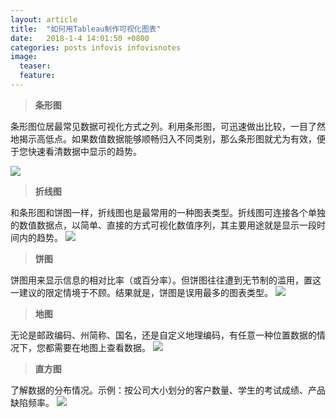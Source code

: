 ```yaml
---
layout: article
title:  "如何用Tableau制作可视化图表"
date:   2018-1-4 14:01:50 +0800
categories: posts infovis infovisnotes
image:
  teaser: 
  feature: 
---
```

> **条形图**

条形图位居最常见数据可视化方式之列。利用条形图，可迅速做出比较，一目了然地揭示高低点。如果数值数据能够顺畅归入不同类别，那么条形图就尤为有效，便于您快速看清数据中显示的趋势。

<img data-ratio="0.565625" data-s="300,640" data-type="png" data-w="640" src="http://image108.360doc.com/DownloadImg/2017/07/1211/105648069_2">

> **折线图**

和条形图和饼图一样，折线图也是最常用的一种图表类型。折线图可连接各个单独的数值数据点，以简单、直接的方式可视化数值序列，其主要用途就是显示一段时间内的趋势。
<img data-ratio="1.1851851851851851" data-s="300,640" data-type="png" data-w="513" src="http://image108.360doc.com/DownloadImg/2017/07/1211/105648069_5">

> **饼图**

饼图用来显示信息的相对比率（或百分率）。但饼图往往遭到无节制的滥用，置这一建议的限定情境于不顾。结果就是，饼图是误用最多的图表类型。
<img data-s="300,640" data-type="png" data-ratio="0.6772151898734177" data-w="632" src="http://image108.360doc.com/DownloadImg/2017/07/1211/105648069_6">

> **地图**

无论是邮政编码、州简称、国名，还是自定义地理编码，有任意一种位置数据的情况下，您都需要在地图上查看数据。
<img data-s="300,640" data-type="png" data-ratio="0.4777365491651206" data-w="1078" src="http://image108.360doc.com/DownloadImg/2017/07/1211/105648069_7">

> **直方图**

了解数据的分布情况。示例：按公司大小划分的客户数量、学生的考试成绩、产品缺陷频率。
<img data-s="300,640" data-type="png" data-ratio="0.9446064139941691" data-w="343" src="http://image108.360doc.com/DownloadImg/2017/07/1211/105648069_13">

